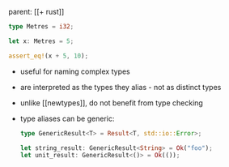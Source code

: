 parent: [[+ rust]]

```rust
type Metres = i32;

let x: Metres = 5;

assert_eq!(x + 5, 10);
```

- useful for naming complex types
- are interpreted as the types they alias - not as distinct types
- unlike [[newtypes]], do not benefit from type checking
- type aliases can be generic:

  ```rust
  type GenericResult<T> = Result<T, std::io::Error>;

  let string_result: GenericResult<String> = Ok("foo");
  let unit_result: GenericResult<()> = Ok(());
  ```
